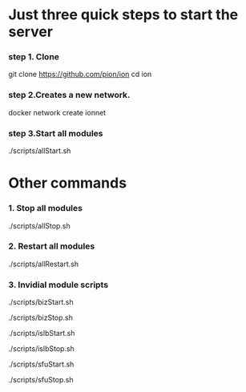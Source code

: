 # Just three quick steps to start the server

### step 1. Clone

git clone https://github.com/pion/ion
cd ion

### step 2.Creates a new network. 
docker network create ionnet

### step 3.Start all modules
./scripts/allStart.sh



# Other commands

### 1. Stop all modules
./scripts/allStop.sh
### 2. Restart all modules
./scripts/allRestart.sh
### 3. Invidial module scripts
./scripts/bizStart.sh

./scripts/bizStop.sh

./scripts/islbStart.sh

./scripts/islbStop.sh

./scripts/sfuStart.sh

./scripts/sfuStop.sh

